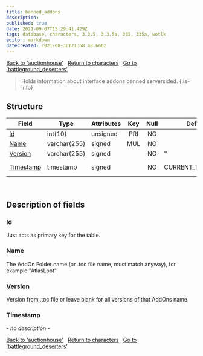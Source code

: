 ```yaml
---
title: banned_addons
description: 
published: true
date: 2021-09-07T15:29:41.429Z
tags: database, characters, 3.3.5, 3.3.5a, 335, 335a, wotlk
editor: markdown
dateCreated: 2021-08-30T21:58:48.666Z
---
```


<a href="https://dev.trinitycore.info/en/database/335/characters/auctionhouse" class="mt-5 v-btn v-btn--depressed v-btn--flat v-btn--outlined theme--light v-size--default darkblue--text text--lighten-3"><span class="v-btn__content"><i aria-hidden="true" class="v-icon notranslate v-icon--left mdi mdi-arrow-left theme--light"></i><span>Back to 'auctionhouse'</span></span></a>&nbsp;&nbsp;&nbsp;<a href="https://dev.trinitycore.info/en/database/335/characters/home" class="mt-5 v-btn v-btn--depressed v-btn--flat v-btn--outlined theme--light v-size--default darkblue--text text--lighten-3"><span class="v-btn__content"><i aria-hidden="true" class="v-icon notranslate v-icon--left mdi mdi-home-outline theme--light"></i><span>Return to characters</span></span></a>&nbsp;&nbsp;&nbsp;<a href="https://dev.trinitycore.info/en/database/335/characters/battleground_deserters" class="mt-5 v-btn v-btn--depressed v-btn--flat v-btn--outlined theme--light v-size--default darkblue--text text--lighten-3"><span class="v-btn__content"><span>Go to 'battleground_deserters'</span><i aria-hidden="true" class="v-icon notranslate v-icon--right mdi mdi-arrow-right theme--light"></i></span></a>

> Holds information about interface addons banned serversided.
{.is-info}


## Structure

| Field | Type | Attributes | Key | Null | Default | Extra | Comment |
| --- | --- | --- | :---: | :---: | --- | --- | --- |
| [Id](#id) | int(10) | unsigned | PRI | NO |  | auto_increment |  |
| [Name](#name) | varchar(255) | signed | MUL | NO |  |  |  |
| [Version](#version) | varchar(255) | signed |  | NO | '' |  |  |
| [Timestamp](#timestamp) | timestamp | signed |  | NO | CURRENT_TIMESTAMP | on update CURRENT_TIMESTAMP |  |
&nbsp;
## Description of fields

### Id
Just acts as primary key for the table.
&nbsp;

### Name
The AddOn Folder name (or .toc file name, must match anyway), for example "AtlasLoot" 
&nbsp;

### Version
Version from .toc file or leave blank for all versions of that AddOns name.
&nbsp;

### Timestamp
*- no description -*
&nbsp;

<a href="https://dev.trinitycore.info/en/database/335/characters/auctionhouse" class="mt-5 v-btn v-btn--depressed v-btn--flat v-btn--outlined theme--light v-size--default darkblue--text text--lighten-3"><span class="v-btn__content"><i aria-hidden="true" class="v-icon notranslate v-icon--left mdi mdi-arrow-left theme--light"></i><span>Back to 'auctionhouse'</span></span></a>&nbsp;&nbsp;&nbsp;<a href="https://dev.trinitycore.info/en/database/335/characters/home" class="mt-5 v-btn v-btn--depressed v-btn--flat v-btn--outlined theme--light v-size--default darkblue--text text--lighten-3"><span class="v-btn__content"><i aria-hidden="true" class="v-icon notranslate v-icon--left mdi mdi-home-outline theme--light"></i><span>Return to characters</span></span></a>&nbsp;&nbsp;&nbsp;<a href="https://dev.trinitycore.info/en/database/335/characters/battleground_deserters" class="mt-5 v-btn v-btn--depressed v-btn--flat v-btn--outlined theme--light v-size--default darkblue--text text--lighten-3"><span class="v-btn__content"><span>Go to 'battleground_deserters'</span><i aria-hidden="true" class="v-icon notranslate v-icon--right mdi mdi-arrow-right theme--light"></i></span></a>


